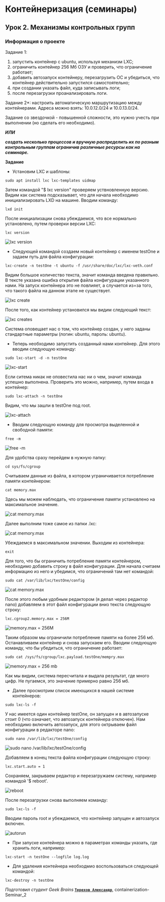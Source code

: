 ﻿# Контейнеризация (семинары)


## Урок 2. Механизмы контрольных групп

### **Информация о проекте**

Задание 1:
1) запустить контейнер с ubuntu, используя механизм LXC;
2) ограничить контейнер 256 Мб ОЗУ и проверить, что ограничение работает;
3) добавить автозапуск контейнеру, перезагрузить ОС и убедиться, что контейнер действительно запустился самостоятельно;
4) при создании указать файл, куда записывать логи;
5) после перезагрузки проанализировать логи.

Задание 2*: настроить автоматическую маршрутизацию между контейнерами. Адреса можно взять: 10.0.12.0/24 и 10.0.13.0/24.

Задание со звездочкой - повышенной сложности, это нужно учесть при выполнении (но сделать его необходимо).

***ИЛИ***

***создать несколько процессов и вручную распределить их по разным контрольным группам ограничив различные ресурсы как на семинаре.***


**Задание**

* Установим LXC и шаблоны:
```
sudo apt install lxc lxc-templates uidmap
```

Затем командой "$ lxc version" проверяем уствновленную версию. Видим как система подсказывает, что для начала необходимо инициализировать LXD на машине. Вводим команду:
```
lxd init
```

После инициализации снова убеждаемся, что все нормально установлено, путем проверки версии LXC:
```
lxc version
```

![lxc version](https://github.com/Terekhov-A-S/Containerization-Seminar_2/blob/main/source/20-19-21.png)

* Следующей командой создаем новый контейнер с именем testOne и задаем путь для файла конфигурации:
```
lxc-create -n testOne -t ubuntu -f /usr/share/doc/lxc/lxc-veth.conf 
```

Видим большое количество текста, значит команда введена правильно. В тексте указана ошибка открытия файла конфигурации указанного нами. На запуск контейнера это не повлияет, а случается из=за того, что такого файла на данном этапе не существует.

![lxc create](https://github.com/Terekhov-A-S/Containerization-Seminar_2/blob/main/source/20-32-30.png)


После того, как контейнер установился мы видим следующий текст:

![lxc creates](https://github.com/Terekhov-A-S/Containerization-Seminar_2/blob/main/source/20-42-39.png)

Система оповещает нас о том, что контейнер создан, у него заданы стандартные параметры (логин: ubuntu, пароль: ubuntu).


* Теперь необходимо запустить созданный нами контейнер. Для этого вводим следующую команду:
```
sudo lxc-start -d -n testOne
```

![lxc-start](https://github.com/Terekhov-A-S/Containerization-Seminar_2/blob/main/source/21-24-36.png)

Если ситема никак не оповестила нас ни о чем, значит команда успешно выполнена. Проверить это можно, например, путем входа в контейнер:
```
sudo lxc-attach -n testOne
```

Видим, что мы зашли в testOne под root.

![lxc-attach](https://github.com/Terekhov-A-S/Containerization-Seminar_2/blob/main/source/21-25-25.png)


* Вводим следующую команду для просмотра выделенной и свободной памяти:
```
free -m
```

![free -m](https://github.com/Terekhov-A-S/Containerization-Seminar_2/blob/main/source/21-26-00.png)


Для удобства сразу перейдем в нужную папку:
```
cd sys/fs/cgroup
```

Считываем данные из файла, в котором уграничивается потребление памяти контейнером:
```
cat memory.max
```
Здесь мы можем наблюдать, что ограничение памяти установлено на максимальное значение.

![cat memory.max](https://github.com/Terekhov-A-S/Containerization-Seminar_2/blob/main/source/21-31-24.png)

Далее выполним тоже самое из папки .lxc:

![cat memory.max](https://github.com/Terekhov-A-S/Containerization-Seminar_2/blob/main/source/21-58-06.png)

Убеждаемся в максимальном значении. Выходим из контейнера:
```
exit
```


Для того, что бы ограничить потребление памяти контейнером, необходимо добавить строку в файл конфигурации. Для начала считаем информацию из него и убедимся, что ограничений там нет командой:
```
sudo cat /var/lib/lxc/testOne/config
```

![cat memory.max](https://github.com/Terekhov-A-S/Containerization-Seminar_2/blob/main/source/21-59-32.png)


После этого любым удобным редактором (я делал через редактор nano) добавляем в этот файл конфигурации вниз текста следующую строку:

```
lxc.cgroup2.memory.max = 256M
```

![memory.max = 256M](https://github.com/Terekhov-A-S/Containerization-Seminar_2/blob/main/source/22-01-40.png)


Таким образом мы ограничили потребление памяти на более 256 мб.
Останавливаем контейнер и снова запускаем его.
Вводим следующую команду, что бы убедиться, что ограничение работает:
```
sudo cat /sys/fs/cgroup/lxc.payload.testOne/mempry.max
```

![memory.max = 256 mb](https://github.com/Terekhov-A-S/Containerization-Seminar_2/blob/main/source/22-04-11.png)

Как мы видим, система пересчитала и выдала результат, где много цифр. Не пугаемся, это значение примерно равно 256 мб.


* Далее просмотрим список имеющихся в нашей системе контейнеров:
```
sudo lxc-ls -f
```
 У нас имеется один контейнер testOne, он запущен и в автозапуске стоит 0 (что означает, что автозапуск контейнера отключен).
 Нам необходимо включить автозапуск, для этого октрываем файл конфигурации в редакторе nano:
```
sudo nano /var/lib/lxc/testOne/config
```

![sudo nano /var/lib/lxc/testOne/config](https://github.com/Terekhov-A-S/Containerization-Seminar_2/blob/main/source/22-04-56.png)

Добавляем в конец текста файла конфигурации следующую строку:
```
lxc.start.auto = 1
```

Сохраняем, закрываем редактор и перезагружаем систему, например командой '$ reboot'.

![reboot](https://github.com/Terekhov-A-S/Containerization-Seminar_2/blob/main/source/22-06-03.png)


После перезагрузки снова выполняем команду:

```
sudo lxc-ls -f
```

Вводим пароль root и убеждаемся, что контейнер запущен и автозапуск включен.

![autorun](https://github.com/Terekhov-A-S/Containerization-Seminar_2/blob/main/source/22-08-30.png)


* При запуске контейнера можно в параметрах команды указать, где хранить логи, например:
```
lxc-start -n testOne --logfile log.log
```


* Для удаления контейнера необходмио воспользоваться следующей командой:
```
lxc-destroy -n testOne
```





*Подготовил студент Geek Brains* [**`Терехов Александр`**](https://gb.ru/users/7696463), containerization-Seminar_2
